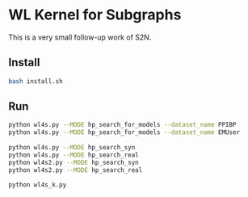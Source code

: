 # WL Kernel for Subgraphs

This is a very small follow-up work of S2N.

## Install

```bash
bash install.sh
```

## Run

```bash
python wl4s.py --MODE hp_search_for_models --dataset_name PPIBP
python wl4s.py --MODE hp_search_for_models --dataset_name EMUser
 
python wl4s.py --MODE hp_search_syn
python wl4s.py --MODE hp_search_real
python wl4s2.py --MODE hp_search_syn
python wl4s2.py --MODE hp_search_real

python wl4s_k.py
```